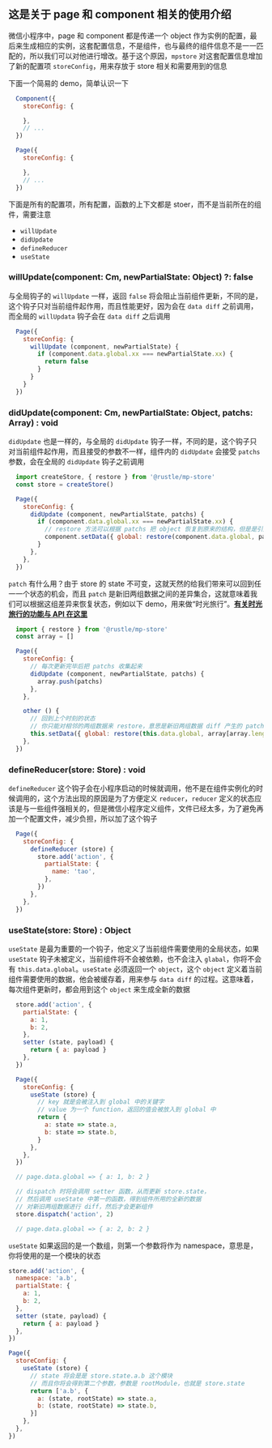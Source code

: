 ## 这是关于 page 和 component 相关的使用介绍
微信小程序中，page 和 component 都是传递一个 object 作为实例的配置，最后来生成相应的实例，这套配置信息，不是组件，也与最终的组件信息不是一一匹配的，所以我们可以对他进行增改。基于这个原因，`mpstore` 对这套配置信息增加了新的配置项 `storeConfig`，用来存放于 store 相关和需要用到的信息

下面一个简易的 demo，简单认识一下
```js
  Component({
    storeConfig: {

    },
    // ...
  })

  Page({
    storeConfig: {

    },
    // ...
  })
```

下面是所有的配置项，所有配置，函数的上下文都是 stoer，而不是当前所在的组件，需要注意
+ `willUpdate`
+ `didUpdate`
+ `defineReducer`
+ `useState`

### willUpdate(component: Cm, newPartialState: Object) ?: false
与全局钩子的 `willUpdate` 一样，返回 `false` 将会阻止当前组件更新，不同的是，这个钩子只对当前组件起作用，而且性能更好，因为会在 `data diff` 之前调用，而全局的 `willUpdata` 钩子会在 `data diff` 之后调用
```js
  Page({
    storeConfig: {
      willUpdate (component, newPartialState) {
        if (component.data.global.xx === newPartialState.xx) {
          return false
        }
      }
    }
  })
```

### didUpdate(component: Cm, newPartialState: Object, patchs: Array<patch>) : void
`didUpdate` 也是一样的，与全局的 `didUpdate` 钩子一样，不同的是，这个钩子只对当前组件起作用，而且接受的参数不一样，组件内的 `didUpdate` 会接受 `patchs` 参数，会在全局的 `didUpdate` 钩子之前调用
```js
  import createStore, { restore } from '@rustle/mp-store'
  const store = createStore()

  Page({
    storeConfig: {
      didUpdate (component, newPartialState, patchs) {
        if (component.data.global.xx === newPartialState.xx) {
          // restore 方法可以根据 patchs 把 object 恢复到原来的结构，但是是引用关系
          component.setData({ global: restore(component.data.global, patchs) })
        }
      },
    },
  })
```

`patch` 有什么用？由于 store 的 state 不可变，这就天然的给我们带来可以回到任一一个状态的机会，而且 `patch` 是新旧两组数据之间的差异集合，这就意味着我们可以根据这组差异来恢复状态，例如以下 demo，用来做“时光旅行”。**[有关时光旅行的功能与 API 在这里](./time-travel.md)**
```js
  import { restore } from '@rustle/mp-store'
  const array = []

  Page({
    storeConfig: {
      // 每次更新完毕后把 patchs 收集起来
      didUpdate (component, newPartialState, patchs) {
        array.push(patchs)
      },
    },

    other () {
      // 回到上个时刻的状态
      // 你只能对相邻的两组数据来 restore，意思是新旧两组数据 diff 产生的 patch，你也只能根据这两组数据复原
      this.setData({ global: restore(this.data.global, array[array.length - 1], 'global') })
    },
  })
```

### defineReducer(store: Store) : void
`defineReducer` 这个钩子会在小程序启动的时候就调用，他不是在组件实例化的时候调用的，这个方法出现的原因是为了方便定义 `reducer`，`reducer` 定义的状态应该是与一些组件强相关的，但是微信小程序定义组件，文件已经太多，为了避免再加一个配置文件，减少负担，所以加了这个钩子
```js
  Page({
    storeConfig: {
      defineReducer (store) {
        store.add('action', {
          partialState: {
            name: 'tao',
          },
        })
      },
    },
  })
```

### useState(store: Store) : Object
`useState` 是最为重要的一个钩子，他定义了当前组件需要使用的全局状态，如果 `useState` 钩子未被定义，当前组件将不会被依赖，也不会注入 `glabal`，你将不会有 `this.data.global`。`useState` 必须返回一个 `object`，这个 `object` 定义着当前组件需要使用的数据，他会被缓存着，用来参与 `data diff` 的过程。这意味着，每次组件更新时，都会用到这个 `object` 来生成全新的数据 
```js
  store.add('action', {
    partialState: {
      a: 1,
      b: 2,
    },
    setter (state, payload) {
      return { a: payload }
    },
  })

  Page({
    storeConfig: {
      useState (store) {
        // key 就是会被注入到 global 中的关键字
        // value 为一个 function，返回的值会被放入到 global 中
        return {
          a: state => state.a,
          b: state => state.b,
        }
      },
    },
  })

  // page.data.global => { a: 1, b: 2 }

  // dispatch 时将会调用 setter 函数，从而更新 store.state，
  // 然后调用 useState 中第一的函数，得到组件所用的全新的数据
  // 对新旧两组数据进行 diff，然后才会更新组件
  store.dispatch('action', 2)

  // page.data.global => { a: 2, b: 2 }
```

`useState` 如果返回的是一个数组，则第一个参数将作为 namespace，意思是，你将使用的是一个模块的状态
```js
store.add('action', {
  namespace: 'a.b',
  partialState: {
    a: 1,
    b: 2,
  },
  setter (state, payload) {
    return { a: payload }
  },
})

Page({
  storeConfig: {
    useState (store) {
      // state 将会是是 store.state.a.b 这个模块
      // 而且你将会得到第二个参数，参数是 rootModule，也就是 store.state
      return ['a.b', {
        a: (state, rootState) => state.a,
        b: (state, rootState) => state.b,
      }]
    },
  },
})
```
